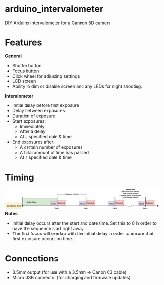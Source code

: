 # arduino_intervalometer
DIY Arduino intervalometer for a Cannon 5D camera

# Features

**General**
- Shutter button
- Focus button
- Click wheel for adjusting settings
- LCD screen
- Ability to dim or disable screen and any LEDs for night shooting.

**Interalometer**
- Initial delay before first exposure
- Delay between exposures
- Duration of exposure
- Start exposures:
  - Immediately
  - After a delay
  - At a specified date & time 
- End exposures after:
  - A certain number of exposures
  - A total amount of time has passed
  - At a specified date & time

# Timing
![Timing Diagram](/Media/TimingDiagram.png)
**Notes**
- Initial delay occurs after the start and date time. Set this to 0 in order to have the sequence start right away
- The first focus will overlap with the initial delay in order to ensure that first exposure occurs on time.

# Connections
- 3.5mm output (for use with a 3.5mm -> Canon C3 cable)
- Micro USB connector (for charging and firmware updates)



